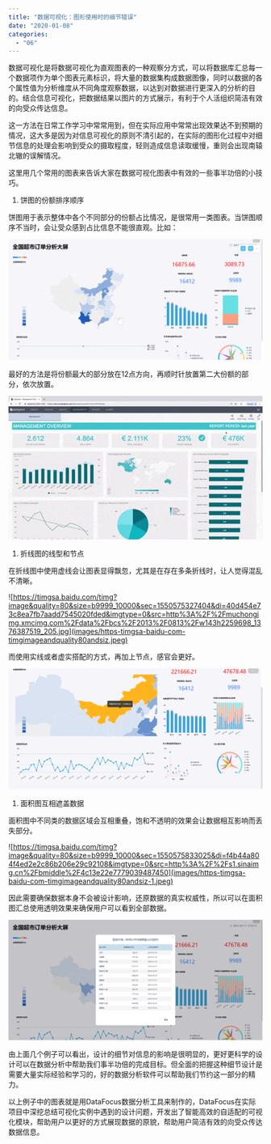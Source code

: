 ```yaml
---
title: "数据可视化：图形使用时的细节错误"
date: "2020-01-08"
categories: 
  - "06"
---
```


数据可视化是将数据可视化为直观图表的一种观察分方式，可以将数据库汇总每一个数据项作为单个图表元素标识，将大量的数据集构成数据图像，同时以数据的各个属性值为分析维度从不同角度观察数据，以达到对数据进行更深入的分析的目的。结合信息可视化，把数据结果以图片的方式展示，有利于个人活组织简洁有效的向受众传达信息。

这一方法在日常工作学习中常常用到，但在实际应用中常常出现效果达不到预期的情况，这大多是因为对信息可视化的原则不清引起的，在实际的图形化过程中对细节信息的处理会影响到受众的摄取程度，轻则造成信息读取缓慢，重则会出现南辕北辙的误解情况。

这里用几个常用的图表来告诉大家在数据可视化图表中有效的一些事半功倍的小技巧。

1. 饼图的份额排序顺序

饼图用于表示整体中各个不同部分的份额占比情况，是很常用一类图表。当饼图顺序不当时，会让受众感到占比信息不能很直观。比如：

![](images/word-image-44.png)

最好的方法是将份额最大的部分放在12点方向，再顺时针放置第二大份额的部分，依次放置。

![](images/word-image-45.png)

1. 折线图的线型和节点

在折线图中使用虚线会让图表显得飘忽，尤其是在存在多条折线时，让人觉得混乱不清晰。

![https://timgsa.baidu.com/timg?image&quality=80&size=b9999_10000&sec=1550575327404&di=40d454e73c8ea7fb7aadd7545020fded&imgtype=0&src=http%3A%2F%2Fmuchongimg.xmcimg.com%2Fdata%2Fbcs%2F2013%2F0813%2Fw143h2259698_1376387519_205.jpg](images/https-timgsa-baidu-com-timgimageandquality80andsiz.jpeg)

而使用实线或者虚实搭配的方式，再加上节点，感官会更好。

![](images/word-image-46.png)

1. 面积图互相遮盖数据

面积图中不同类的数据区域会互相重叠，饱和不透明的效果会让数据相互影响而丢失部分。

![https://timgsa.baidu.com/timg?image&quality=80&size=b9999_10000&sec=1550575833025&di=f4b44a804f4ed2e2c86b206e29c92108&imgtype=0&src=http%3A%2F%2Fs1.sinaimg.cn%2Fbmiddle%2F4c13e22e7779039487450](images/https-timgsa-baidu-com-timgimageandquality80andsiz-1.jpeg)

因此需要确保数据本身不会被设计影响，还原数据的真实权威性，所以可以在面积图汇总使用透明效果来确保用户可以看到全部数据。

![](images/word-image-47.png)

由上面几个例子可以看出，设计的细节对信息的影响是很明显的，更好更科学的设计可以在数据分析中帮助我们事半功倍的完成目标。但全面的把握这种细节设计是需要大量实际经验和学习的，好的数据分析软件可以帮助我们节约这一部分的精力。

以上例子中的图表就是用DataFocus数据分析工具来制作的，DataFocus在实际项目中深挖总结可视化实例中遇到的设计问题，开发出了智能高效的自适配的可视化模块，帮助用户以更好的方式展现数据的原貌，帮助用户简洁有效的向受众传达数据信息。
